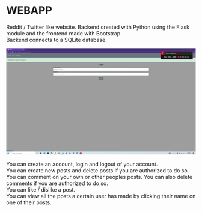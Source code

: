 # WEBAPP

Reddit / Twitter like website. Backend created with Python using the Flask module and the frontend made with Bootstrap. <br />
Backend connects to a SQLite database. <br />

<p><img src="https://github.com/luukasmakila/PYTHON-BLOG-APP/blob/master/unknown_2022.01.06-22.15_1.gif"/></p>

You can create an account, login and logout of your account. <br />
You can create new posts and delete posts if you are authorized to do so. <br />
You can comment on your own or other peoples posts. You can also delete comments if you are authorized to do so. <br />
You can like / dislike a post. <br />
You can view all the posts a certain user has made by clicking their name on one of their posts. <br />
